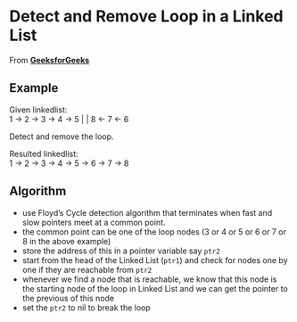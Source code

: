 # Detect and Remove Loop in a Linked List

From **[GeeksforGeeks](https://www.geeksforgeeks.org/detect-and-remove-loop-in-a-linked-list/amp/)**

## Example

Given linkedlist:  
1 -> 2 -> 3 -> 4 -> 5
          |         |
          8 <- 7 <- 6

Detect and remove the loop.

Resulted linkedlist:  
1 -> 2 -> 3 -> 4 -> 5 -> 6 -> 7 -> 8

## Algorithm

* use Floyd’s Cycle detection algorithm that terminates when fast and slow pointers meet at a common point. 
* the common point can be one of the loop nodes (3 or 4 or 5 or 6 or 7 or 8 in the above example)
* store the address of this in a pointer variable say `ptr2`
* start from the head of the Linked List (`ptr1`) and check for nodes one by one if they are reachable from `ptr2`
* whenever we find a node that is reachable, we know that this node is the starting node of the loop in Linked List and we can get the pointer to the previous of this node
* set the `ptr2` to nil to break the loop
